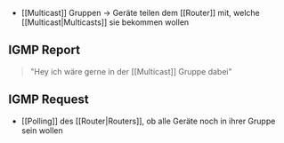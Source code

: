 - [[Multicast]] Gruppen -> Geräte teilen dem [[Router]] mit, welche [[Multicast|Multicasts]] sie bekommen wollen
## IGMP Report
> "Hey ich wäre gerne in der [[Multicast]] Gruppe dabei"


## IGMP Request
- [[Polling]] des [[Router|Routers]], ob alle Geräte noch in ihrer Gruppe sein wollen

